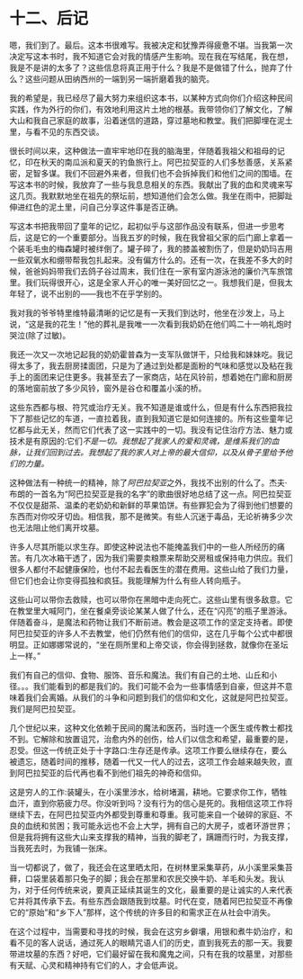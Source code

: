   

# 十二、后记

嗯，我们到了。最后。这本书很难写。我被决定和犹豫弄得疲惫不堪。当我第一次决定写这本书时，我不知道它会对我的情感产生影响。现在我在写结尾，我在想，我是不是讲的太多了？这些信息将真正用于什么？我是不是做错了什么，抛弃了什么？这些问题从田纳西州的一端到另一端折磨着我的脑壳。

我的希望是，我已经尽了最大努力来组织这本书，以某种方式向你们介绍这种民间实践，作为外行的你们，有效地利用这片土地的根基。我带领你们了解文化，了解大山和我自己家庭的故事，沿着迷信的道路，穿过墓地和教堂。我们把脚埋在泥土里，与看不见的东西交谈。

很长时间以来，这种做法一直牢牢地印在我的脑海里，伴随着我祖父和祖母的记忆，印在秋天的南瓜派和夏天的钓鱼旅行上。阿巴拉契亚的人们多愁善感，关系紧密，足智多谋。我们不回避外来者，但我们也不会拆掉我们和他们之间的围墙。在写这本书的时候，我放弃了一些与我息息相关的东西。我献出了我的血和灵魂来写这几页。我默默地坐在祖先的祭坛前，想知道他们会怎么做。我坐在雨中，把脚趾伸进红色的泥土里，问自己分享这件事是否正确。

写这本书把我带回了童年的记忆，起初似乎与这部作品没有联系，但进一步思考后，这是它的一个重要部分。当我五岁的时候，我在我曾祖父家的后门廊上拿着一个装毛毛虫的梅森罐时被绊倒了。罐子碎了，我的膝盖被割伤了，但是奶奶玛吉用一些双氧水和绷带帮我包扎起来。没有偏方什么的。还有一次，在我差不多大的时候，爸爸妈妈带我们去鸽子谷过周末，我们住在一家有室内游泳池的廉价汽车旅馆里。我们玩得很开心，这是全家人开心的唯一美好回忆之一。我想我们是，但我太年轻了，说不出别的——我也不在乎学别的。

我对我的爷爷特里维特最清晰的记忆是有一天我们到达时，他坐在沙发上，马上说，“这是我的花生！”他的葬礼是我唯一一次看到我奶奶在他们鸣二十一响礼炮时哭泣(除了过敏)。

我还一次又一次地记起我的奶奶霍普森为一支军队做饼干，只给我和妹妹吃。我记得太多了，我去厨房揉面团，只是为了通过到处都是面粉的气味和感觉以及粘在我手上的面团来记住更多。我甚至去了一家商店，站在风铃前，想着她在门廊和厨房的落地窗前放了多少风铃，窗外是谷仓和覆盖小溪的桥。

这些东西都与根、符咒或治疗无关。我不知道是谁或什么，但是有什么东西把我拉下了那些记忆的车道，一直拉着我，直到我知道它是如何连接的。所有这些童年记忆都与此无关，然而它们代表了这一实践中的一切。我没有记住治疗方法、魅力或技术是有原因的:它们*不是一切。我想起了我家人的爱和灵魂，是维系我们的血脉，让我们回到过去。我想起了我的家人对上帝的最大信仰，以及从骨子里给予他们的力量。*

这种做法有一种统一的精神，除了*阿巴拉契亚*之外，我找不出别的什么了。杰夫·布朗的一首名为“阿巴拉契亚是我的名字”的歌曲很好地总结了这一点。阿巴拉契亚不仅仅是甜茶、温柔的老奶奶和新鲜的苹果馅饼。有些罪犯会为了得到他们想要的东西而对你咬牙切齿。相信我，那不是微笑。有些人沉迷于毒品，无论祈祷多少次也无法阻止他们离开坟墓。

许多人尽其所能以求生存。即使这种说法也不能掩盖我们中的一些人所经历的痛苦。有几次冰箱干透了，因为我们需要卖粮票来帮助交房租或保持电力供应。我们很多人都付不起健康保险，也付不起去看医生的潜在费用。这些山给了我们力量，但它们也会让你变得孤独和疯狂。我能理解为什么有些人转向瓶子。

这些山可以带你去救赎，也可以带你在黑暗中走向死亡。这些山里有很多敌意。它在教堂里大喊阿门，坐在餐桌旁谈论某某人做了什么，还在“闪亮”的瓶子里游泳。伴随着奋斗，是魔法和药物让我们不断前进。教会是这项工作的坚定支持者。即使阿巴拉契亚的许多人不去教堂，他们仍然有他们的信仰，这在几乎每个公式中都很明显。正如娜娜常说的，“坐在厕所里和上帝交谈，你会得到拯救，就像你在圣坛上一样。”

我们有自己的信仰、食物、服饰、音乐和魔法。我们有自己的土地、山丘和小径。。。我们能看到的都是我们的。我们可能不会为一些事情感到自豪，但这并不意味着我们会离婚。从我们的斗争和问题到我们的信仰和文化，这就是阿巴拉契亚。我们是阿巴拉契亚。

几个世纪以来，这种文化依赖于民间的魔法和医药，当时连一个医生或传教士都找不到。它解除和放置诅咒，治愈内外的创伤，给人们以信念和希望，最重要的是，忍受。但这一传统正处于十字路口:生存还是传承。这项工作要么继续存在，要么被遗忘，随着时间的推移，随着一代又一代人的过去，这项工作会越来越失败，直到阿巴拉契亚的后代再也看不到他们祖先的神奇和信仰。

这是穷人的工作:装罐头，在小溪里涉水，给树堵漏，耕地。它要求你工作，牺牲血汗，直到你筋疲力尽。你没听到吗？没有行为的信心是死的。我相信这项工作将继续下去，在阿巴拉契亚内外都受到尊重和尊重。我可能来自一个破碎的家庭、不良的血统和贫困；我可能永远也不会上大学，拥有自己的大房子，或者环游世界；但是我将拥有这些大山来支撑我的精神，当我的脚老了，蹒跚而行时，为我支撑，当我死去时，为我铺一张床。

当一切都说了，做了，我还会在这里晒太阳，在树林里采集草药，从小溪里采集苔藓，口袋里装着那只兔子的脚；我会在那里和农民交换牛奶、羊毛和头发。我认为，对于任何传统来说，要真正延续其诞生的文化，最重要的是让诚实的人来代表它并将其传承下去。有些东西会跟随我到坟墓。时代在变，随着阿巴拉契亚不再像它的“原始”和“乡下人”那样，这个传统的许多目的和需求正在从社会中消失。

在这个过程中，当需要和寻找的时候，我会在这穷乡僻壤，用银和煮牛奶治疗，和看不见的客人说话，通过死人的眼睛咒语人们的历史，直到我死去的那一天。我要带进坟墓的东西？好吧，它们最好留在我和魔鬼之间，只有在我的坟墓里，对那些有天赋、心灵和精神持有它们的人，才会低声说。